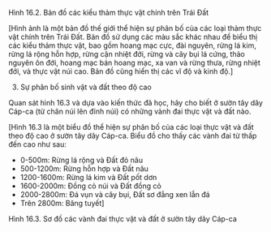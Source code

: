 Hình 16.2. Bản đồ các kiểu thảm thực vật chính trên Trái Đất

[Hình ảnh là một bản đồ thế giới thể hiện sự phân bố của các loại thảm thực vật chính trên Trái Đất. Bản đồ sử dụng các màu sắc khác nhau để biểu thị các kiểu thảm thực vật, bao gồm hoang mạc cực, đài nguyên, rừng lá kim, rừng lá rộng hỗn hợp, rừng cận nhiệt đới, rừng và cây bụi lá cứng, thảo nguyên ôn đới, hoang mạc bán hoang mạc, xa van và rừng thưa, rừng nhiệt đới, và thực vật núi cao. Bản đồ cũng hiển thị các vĩ độ và kinh độ.]

3. Sự phân bố sinh vật và đất theo độ cao

Quan sát hình 16.3 và dựa vào kiến thức đã học, hãy cho biết ở sườn tây dãy Cáp-ca (từ chân núi lên đỉnh núi) có những vành đai thực vật và đất nào.

[Hình 16.3 là một biểu đồ thể hiện sự phân bố của các loại thực vật và đất theo độ cao ở sườn tây dãy Cáp-ca. Biểu đồ cho thấy các vành đai từ thấp đến cao như sau:

- 0-500m: Rừng lá rộng và Đất đỏ nâu
- 500-1200m: Rừng hỗn hợp và Đất nâu
- 1200-1600m: Rừng lá kim và Đất pốt dơn
- 1600-2000m: Đồng cỏ núi và Đất đồng cỏ
- 2000-2800m: Đá vụn và cây bụi, Đất sơ đẳng xen lẫn đá
- Trên 2800m: Băng tuyết]

Hình 16.3. Sơ đồ các vành đai thực vật và đất ở sườn tây dãy Cáp-ca